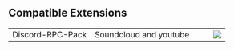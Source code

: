 ## Compatible Extensions
<table>
  <tr>
    <td><!--Title-->Discord-RPC-Pack</td>
    <td><!--Short Description-->Soundcloud and youtube</td> 
    <td><!--Chrome Link--></td> 
    <td><!--Firefox Link--></td>
    <td><!--SourceCode Link--><a href="https://github.com/lolamtisch/Discord-RPC-Pack"><img src="https://www.google.com/s2/favicons?domain=github.com"></a></td>
  </tr>
</table>
